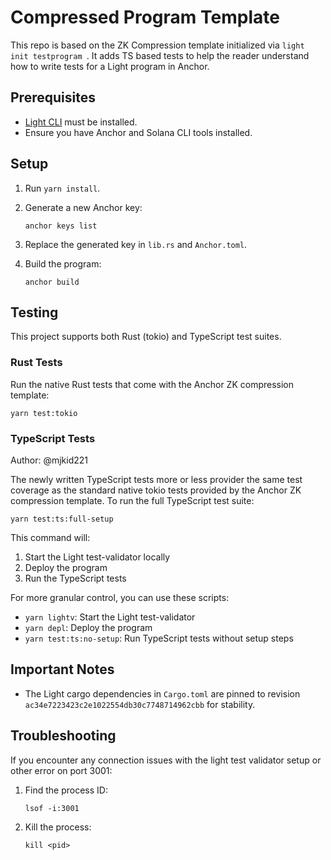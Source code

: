 # Compressed Program Template

This repo is based on the ZK Compression template initialized via `light init testprogram
`. It adds TS based tests to help the reader understand how to write tests for a Light program in Anchor.

## Prerequisites

- [Light CLI](https://github.com/Lightprotocol/light-protocol/tree/03b17ab48b6292a1abd1c2a8dac0a2b7d49e6e30/cli) must be installed.
- Ensure you have Anchor and Solana CLI tools installed.

## Setup

1. Run `yarn install`.
2. Generate a new Anchor key:
   ```
   anchor keys list
   ```

3. Replace the generated key in `lib.rs` and `Anchor.toml`.

4. Build the program:
   ```
   anchor build
   ```

## Testing

This project supports both Rust (tokio) and TypeScript test suites.

### Rust Tests

Run the native Rust tests that come with the Anchor ZK compression template:

```
yarn test:tokio
```

### TypeScript Tests 
Author: @mjkid221

The newly written TypeScript tests more or less provider the same test coverage as the standard native tokio tests provided by the Anchor ZK compression template. To run the full TypeScript test suite:

```
yarn test:ts:full-setup
```

This command will:
1. Start the Light test-validator locally
2. Deploy the program
3. Run the TypeScript tests

For more granular control, you can use these scripts:

- `yarn lightv`: Start the Light test-validator
- `yarn depl`: Deploy the program
- `yarn test:ts:no-setup`: Run TypeScript tests without setup steps

## Important Notes

- The Light cargo dependencies in `Cargo.toml` are pinned to revision `ac34e7223423c2e1022554db30c7748714962cbb` for stability.

## Troubleshooting

If you encounter any connection issues with the light test validator setup or other error on port 3001:

1. Find the process ID:
   ```
   lsof -i:3001
   ```

2. Kill the process:
   ```
   kill <pid>
   ```
